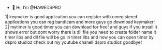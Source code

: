 - 👋 Hi, I’m @HAWEDSPRO


<!---
HAWEDSPRO/HAWEDSPRO is a ✨ special ✨ repository because its `README.md` (this file) appears on your GitHub profile.
You can click the Preview link to take a look at your changes.
--->
1| keymaker is good application you can register with unregistered applications you can reg bandicam and more
guys go download keymaker!
2| mytimer is good timer you can download for free! and guys if you install it shows error but dont worry
there is dll file you need to create folder name it timer libs and dll file will be go in timer libs
and now you can open timer by dspro studioz check out my youtube chanell dspro studioz goodbye!

